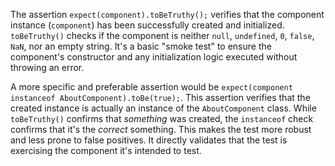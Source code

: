 The assertion `expect(component).toBeTruthy();` verifies that the component instance (`component`) has been successfully created and initialized. `toBeTruthy()` checks if the component is neither `null`, `undefined`, `0`, `false`, `NaN`, nor an empty string. It's a basic "smoke test" to ensure the component's constructor and any initialization logic executed without throwing an error.

A more specific and preferable assertion would be `expect(component instanceof AboutComponent).toBe(true);`. This assertion verifies that the created instance is actually an instance of the `AboutComponent` class. While `toBeTruthy()` confirms that *something* was created, the `instanceof` check confirms that it's the *correct* something. This makes the test more robust and less prone to false positives.  It directly validates that the test is exercising the component it's intended to test.